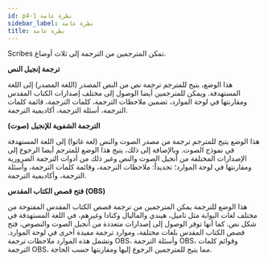 ```yaml
---
id: p4-1 نظرة عامة
sidebar_label: نظرة عامة
title: نظرة عامة
---
```


Scribes تمكن المترجمين من الترجمة إلى ثلاث أوضاع.

**ترجمة إنجيل النص**

هذا الوضع، يتيح للمترجم ترجمة نص من النص المصدر (اللغة المصدر) إلى اللغة المستهدفة. ويمكن للمترجمين أيضا الوصول إلى مختلف إصدارات الكتاب المقدس ومقارنتها في لوحة الموارد، تضمين ملاحظات الترجمة، كلمات الترجمة، قائمة كلمات الترجمة، أسئلة الترجمة، أكاديمية الترجمة.

**الترجمة الشفوية للإنجيل (صوت)**

هذا الوضع يتيح للمترجم ترجمة من مصدر الصوت والنص (لغة غاتوا) إلى اللغة المستهدفة في نموذج الصوت. وبالإضافة إلى ذلك، يتيح هذا الوضع للمترجم أيضا الرجوع إلى الإصدارات المختلفة من أنجيل الصوت والنص وغير ذلك من أدوات الترجمة الضرورية ومقارنتها في لوحة الموارد؛ تحديداً: ملاحظات الترجمة، وقائمة كلمات الترجمة، وأسئلة الترجمة، وأكاديمية الترجمة.

**فتح قصص الكتاب المقدس (OBS)**

هذا الوضع للترجمة يمكن المترجمين من ترجمة قصص الكتاب المقدس المفتوحة من مختلف لغات البوابة مثل تاميل، هيندي والماليال وكنادا وغيرهم، في اللغة المستهدفة في شكل نص. كما أنها توفر الوصول إلى إصدارات متعددة من أنجيل الصوت والنصوص، فتح قصص الكتاب المقدس بلغات مختلفة، وموارد ترجمة مفيدة أخرى في لوحة الموارد. وتشمل هذه الموارد ملاحظات ترجمة OBS، وأسئلة الترجمة OBS، وقوائم كلمات الترجمة OBS، مما يتيح للمترجمين الرجوع إليها ومقارنتها حسب الحاجة.